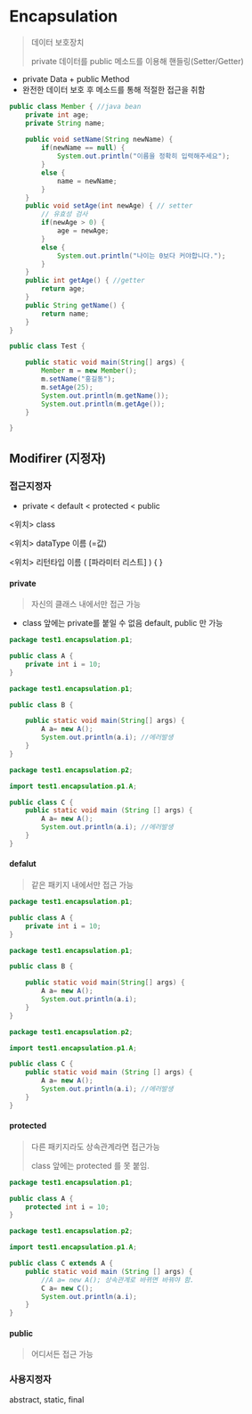 # Encapsulation

> 데이터 보호장치
>
> private 데이터를 public 메소드를 이용해 핸들링(Setter/Getter)

* private Data + public Method 
* 완전한 데이터 보호 후 메소드를 통해 적절한 접근을 취함

```java
public class Member { //java bean
	private int age;
	private String name;
	
	public void setName(String newName) {
		if(newName == null) {
			System.out.println("이름을 정확히 입력해주세요");
		}
		else {
			name = newName;
		}
	}
	public void setAge(int newAge) { // setter
		// 유효성 검사
		if(newAge > 0) {
			age = newAge;
		}
		else {
			System.out.println("나이는 0보다 커야합니다.");
		}
	}
	public int getAge() { //getter
		return age;
	}
	public String getName() {
		return name;
	}
}
```

```java
public class Test {

	public static void main(String[] args) {
		Member m = new Member();
		m.setName("홍길동");
		m.setAge(25);
		System.out.println(m.getName());
		System.out.println(m.getAge());
	}

}

```

## Modifirer (지정자)

### 접근지정자

* private < default < protected < public

<위치> class

<위치> dataType 이름 (=값)

 <위치> 리턴타입 이름 ( [파라미터 리스트] ) { }

#### private

> 자신의 클래스 내에서만 접근 가능

* class 앞에는 private를 붙일 수 없음 default, public 만 가능

```java
package test1.encapsulation.p1;

public class A {
	private int i = 10;
}
```

```java
package test1.encapsulation.p1;

public class B {

	public static void main(String[] args) {
		A a= new A();
		System.out.println(a.i); //에러발생
	}
}
```

```java
package test1.encapsulation.p2;

import test1.encapsulation.p1.A;

public class C {
	public static void main (String [] args) {
		A a= new A();
		System.out.println(a.i); //에러발생
	}
}
```



#### defalut

> 같은 패키지 내에서만 접근 가능

```java
package test1.encapsulation.p1;

public class A {
	private int i = 10;
}
```

```java
package test1.encapsulation.p1;

public class B {

	public static void main(String[] args) {
		A a= new A();
		System.out.println(a.i); 
	}
}
```

```java
package test1.encapsulation.p2;

import test1.encapsulation.p1.A;

public class C {
	public static void main (String [] args) {
		A a= new A();
		System.out.println(a.i); //에러발생
	}
}
```





#### protected

> 다른 패키지라도 상속관계라면 접근가능
>
> class 앞에는 protected 를 못 붙임. 

```JAVA
package test1.encapsulation.p1;

public class A {
	protected int i = 10;
}
```

```java
package test1.encapsulation.p2;

import test1.encapsulation.p1.A;

public class C extends A {
	public static void main (String [] args) {
        //A a= new A(); 상속관계로 바뀌면 바꿔야 함.
		C a= new C();
		System.out.println(a.i);	
	}
}
```



#### public

> 어디서든 접근 가능



### 사용지정자 

abstract, static, final
